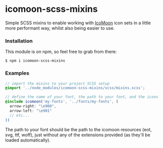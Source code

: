 # icomoon-scss-mixins

Simple SCSS mixins to enable working with [IcoMoon](https://icomoon.io/app) icon sets in a little more performant way, whilst also being easier to use.

### Installation

This module is on npm, so feel free to grab from there:

```shell
$ npm i icomoon-scss-mixins
```

### Examples

```scss
// import the mixins to your project SCSS setup
@import '../node_modules/icomoon-scss-mixins/scss/mixins.scss';

// define the name of your font, the path to your font, and the icons
@include icomoon('my-fonts', '../fonts/my-fonts', (
  arrow-right: "\e900",
  arrow-left: "\e901"
  // etc...
))
```

The path to your font should be the path to the icomoon resources (eot, svg, ttf, woff), just without any of the extensions provided (as they'll be loaded automatically).
